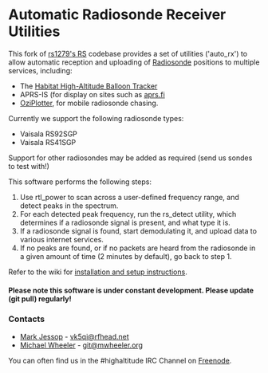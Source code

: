 # Automatic Radiosonde Receiver Utilities
This fork of [rs1279's RS](https://github.com/rs1729/RS) codebase provides a set of utilities ('auto_rx') to allow automatic reception and uploading of [Radiosonde](https://en.wikipedia.org/wiki/Radiosonde) positions to multiple services, including:
* The [Habitat High-Altitude Balloon Tracker](https://tracker.habhub.org)
* APRS-IS (for display on sites such as [aprs.fi](https://aprs.fi)
* [OziPlotter](https://github.com/projecthorus/oziplotter), for mobile radiosonde chasing.

Currently we support the following radiosonde types:
* Vaisala RS92SGP
* Vaisala RS41SGP

Support for other radiosondes may be added as required (send us sondes to test with!)

This software performs the following steps:
1. Use rtl_power to scan across a user-defined frequency range, and detect peaks in the spectrum.
2. For each detected peak frequency, run the rs_detect utility, which determines if a radiosonde signal is present, and what type it is.
3. If a radiosonde signal is found, start demodulating it, and upload data to various internet services.
4. If no peaks are found, or if no packets are heard from the radiosonde in a given amount of time (2 minutes by default), go back to step 1.

Refer to the wiki for [installation and setup instructions](https://github.com/projecthorus/radiosonde_auto_rx/wiki).

#### Please note this software is under constant development. Please update (git pull) regularly!

### Contacts
* [Mark Jessop](https://github.com/darksidelemm) - vk5qi@rfhead.net
* [Michael Wheeler](https://github.com/TheSkorm) - git@mwheeler.org

You can often find us in the #highaltitude IRC Channel on [Freenode](https://webchat.freenode.net/).
